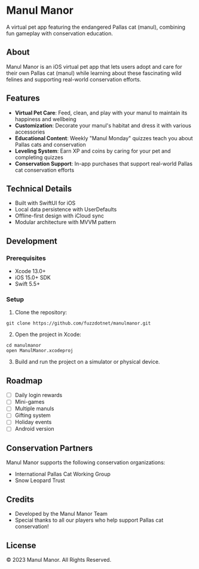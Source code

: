 # Manul Manor

A virtual pet app featuring the endangered Pallas cat (manul), combining fun gameplay with conservation education.

## About

Manul Manor is an iOS virtual pet app that lets users adopt and care for their own Pallas cat (manul) while learning about these fascinating wild felines and supporting real-world conservation efforts.

## Features

- **Virtual Pet Care**: Feed, clean, and play with your manul to maintain its happiness and wellbeing
- **Customization**: Decorate your manul's habitat and dress it with various accessories
- **Educational Content**: Weekly "Manul Monday" quizzes teach you about Pallas cats and conservation
- **Leveling System**: Earn XP and coins by caring for your pet and completing quizzes
- **Conservation Support**: In-app purchases that support real-world Pallas cat conservation efforts

## Technical Details

- Built with SwiftUI for iOS
- Local data persistence with UserDefaults
- Offline-first design with iCloud sync
- Modular architecture with MVVM pattern

## Development

### Prerequisites

- Xcode 13.0+
- iOS 15.0+ SDK
- Swift 5.5+

### Setup

1. Clone the repository:
```
git clone https://github.com/fuzzdotnet/manulmanor.git
```

2. Open the project in Xcode:
```
cd manulmanor
open ManulManor.xcodeproj
```

3. Build and run the project on a simulator or physical device.

## Roadmap

- [ ] Daily login rewards
- [ ] Mini-games
- [ ] Multiple manuls
- [ ] Gifting system
- [ ] Holiday events
- [ ] Android version

## Conservation Partners

Manul Manor supports the following conservation organizations:
- International Pallas Cat Working Group
- Snow Leopard Trust

## Credits

- Developed by the Manul Manor Team
- Special thanks to all our players who help support Pallas cat conservation!

## License

© 2023 Manul Manor. All Rights Reserved. 